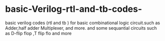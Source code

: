 # basic-Verilog-rtl-and-tb-codes-
basic verilog codes (rtl and tb ) for basic  combinational logic circuit.such as Adder,half adder Multiplexer, and more.
and some sequantial circuits such as D-flip flop ,T flip flo and more 
